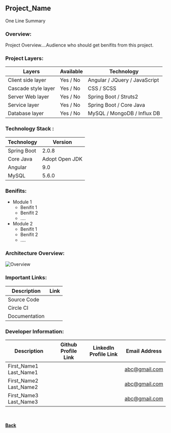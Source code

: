 ## Project_Name
One Line Summary

### Overview:
Project Overview....Audience who should get benifits from this project.

### Project Layers:

| Layers | Available | Technology |
| ------ | ------ | ------ |
| Client side layer | Yes / No | Angular / JQuery / JavaScript |
| Cascade style layer | Yes / No | CSS / SCSS |
| Server Web layer | Yes / No | Spring Boot / Struts2 |
| Service layer | Yes / No | Spring Boot / Core Java |
| Database layer | Yes / No | MySQL / MongoDB / Influx DB |

### Technology Stack :

| Technology | Version |
| ------- | ------- |
| Spring Boot | 2.0.8 |
| Core Java | Adopt Open JDK |
| Angular | 9.0 |
| MySQL | 5.6.0 |


### Benifits:

- Module 1
  - Benifit 1
  - Benifit 2
  - ....
- Module 2
  - Benifit 1
  - Benifit 2
  - ....

### Architecture Overview:

  ![Overview](https://github.com/ravaan-techky/process-integration-tools/raw/master/docs/Overview.png)

### Important Links:

| Description | Link |
| -------- | -------- |
| Source Code | <span style="color: green;font-weight: bold;"><i class="fa fa-download"></i></span> |
| Circle CI <If Available> | <span style="color: green;font-weight: bold;"><i class="fa fa-external-link"></i></span> |
| Documentation | <span style="color: green;font-weight: bold;"><i class="fa fa-folder-open"></i></span> |
  
### Developer Information:

| Description | Github Profile Link  | LinkedIn Profile Link | Email Address
| -------- | -------- | -------- | -------- |
| First_Name1 Last_Name1 | [<i class="fa fa-external-link"></i>](#) | [<i class="fa fa-external-link"></i>](#) | [abc@gmail.com](mailto:abc@gmail.com) |
| First_Name2 Last_Name2 | [<i class="fa fa-external-link"></i>](#) | [<i class="fa fa-external-link"></i>](#) | [abc@gmail.com](mailto:abc@gmail.com) |
| First_Name3 Last_Name3 | [<i class="fa fa-external-link"></i>](#) | [<i class="fa fa-external-link"></i>](#) | [abc@gmail.com](mailto:abc@gmail.com) |

<br/><br/>
[<i class="fa fa-arrow-left"></i> **Back**](/documentation/)
